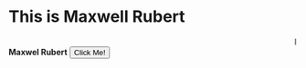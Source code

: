 
<!DOCTYPE html>
<html>
<head>
<title>Page Title</title>
</head>
<body>

<h1>This is Maxwell Rubert</h1>
<marquee>I'm from Kanyakumari, I am glad to learn front end developmentrn!</marquee>
<b>Maxwel Rubert</b>
<button href="https://drive.google.com/file/d/1ljO1ddHOFR9W1S_IQy3WLqvA2bDo5ewo/view?usp=drivesdk">Click Me!</button>
</body>
</html>
